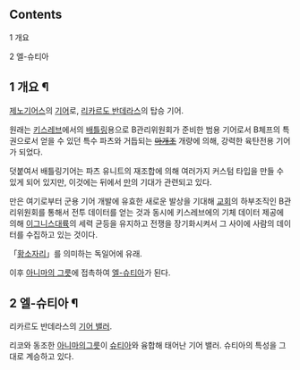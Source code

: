 ## Contents

    

1 개요

2 엘-슈티아

## 1 개요 ¶

[제노기어스](%EC%A0%9C%EB%85%B8%EA%B8%B0%EC%96%B4%EC%8A%A4.md)의
[기어](%EA%B8%B0%EC%96%B4.md)로, [리카르도 반데라스](%EB%A6%AC%EC%B9%B4%EB%A5%B4%EB%8F%84%20%EB%B0%98%EB%8D%B0%EB%9D%BC%EC%8A%A4.md)의 탑승 기어.  

  

원래는 [키스레브](%ED%82%A4%EC%8A%A4%EB%A0%88%EB%B8%8C.md)에서의
[배틀링](%EB%B0%B0%ED%8B%80%EB%A7%81.md)용으로 B관리위원회가 준비한 범용 기어로서 B체프의 특권으로서 얻을
수 있던 특수 파츠와 거듭되는 <del>[마개조](%EB%A7%88%EA%B0%9C%EC%A1%B0.md)</del> 개량에 의해,
강력한 육탄전용 기어가 되었다.  

  

덧붙여서 배틀링기어는 파츠 유니트의 재조합에 의해 여러가지 커스텀 타입을 만들 수 있게 되어 있지만, 이것에는 뒤에서
[만](%EB%A7%8C.md)의 기대가 관련되고 있다.

  

만은 여기로부터 군용 기어 개발에 유효한 새로운 발상을 기대해 [교회](%EA%B5%90%ED%9A%8C.md)의 하부조직인
B관리위원회를 통해서 전투 데이터를 얻는 것과 동시에 키스레브에의 기체 데이터 제공에 의해 [이그니스대륙](%EC%9D%B4%EA%B7%B8%EB%8B%88%EC%8A%A4%20%EB%8C%80%EB%A5%99.md)의 세력 균등을
유지하고 전쟁을 장기화시켜서 그 사이에 사람의 데이터를 수집하고 있는 것이다.  

  

「[황소자리](%ED%99%A9%EC%86%8C%EC%9E%90%EB%A6%AC.md)」를 의미하는 독일어에 유래.

  

이후 [아니마의 그릇](%EC%95%84%EB%8B%88%EB%A7%88%EC%9D%98%20%EA%B7%B8%EB%A6%87.md)에
접촉하여 [엘-슈티아](%EC%97%98-%EC%8A%88%ED%8B%B0%EC%95%84.md)가 된다.

## 2 엘-슈티아 ¶

리카르도 반데라스의 [기어 밸러](%EA%B8%B0%EC%96%B4%20%EB%B0%B8%EB%9F%AC.md).

  

리코와 동조한 [아니마의그릇](%EC%95%84%EB%8B%88%EB%A7%88%EC%9D%98%20%EA%B7%B8%EB%A6%87.md)이
[슈티아](%EC%8A%88%ED%8B%B0%EC%95%84.md)와 융합해 태어난 기어 밸러. 슈티아의 특성을 그대로 계승하고 있다.

